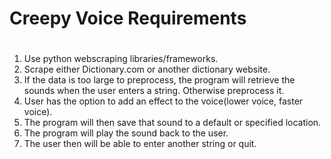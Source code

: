# Creepy Voice Requirements <h1>
1. Use python webscraping libraries/frameworks.
2. Scrape either Dictionary.com or another dictionary website.
3. If the data is too large to preprocess, the program will retrieve the sounds when the user enters a string. Otherwise preprocess it.
4. User has the option to add an effect to the voice(lower voice, faster voice).
5. The program will then save that sound to a default or specified location. 
6. The program will play the sound back to the user.
7. The user then will be able to enter another string or quit.
